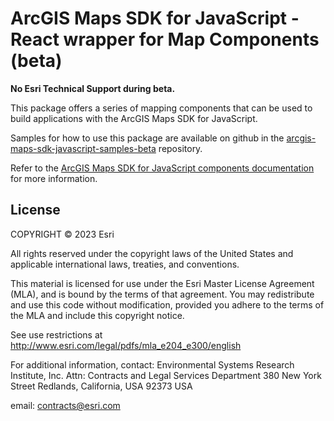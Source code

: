 # ArcGIS Maps SDK for JavaScript - React wrapper for Map Components (beta)

**No Esri Technical Support during beta.**

This package offers a series of mapping components that can be used to build applications with the ArcGIS Maps SDK for JavaScript.

Samples for how to use this package are available on github in the [arcgis-maps-sdk-javascript-samples-beta](https://github.com/Esri/arcgis-maps-sdk-javascript-samples-beta/) repository.

Refer to the [ArcGIS Maps SDK for JavaScript components documentation](https://developers.arcgis.com/javascript/latest/components/) for more information.

## License

COPYRIGHT © 2023 Esri

All rights reserved under the copyright laws of the United States and applicable international laws, treaties, and conventions.

This material is licensed for use under the Esri Master License Agreement (MLA), and is bound by the terms of that agreement. You may redistribute and use this code without modification, provided you adhere to the terms of the MLA and include this copyright notice.

See use restrictions at <http://www.esri.com/legal/pdfs/mla_e204_e300/english>

For additional information, contact: Environmental Systems Research Institute, Inc. Attn: Contracts and Legal Services Department 380 New York Street Redlands, California, USA 92373 USA

email: contracts@esri.com
